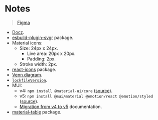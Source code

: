 # Notes

> [Figma](https://www.figma.com/file/78fkJEQqAYJ3mxqyN3zDDD/material-design-custom-icon?node-id=0%3A1)

- [Docz](https://www.docz.site/).
- [esbuild-plugin-svgr](https://github.com/kazijawad/esbuild-plugin-svgr) package.
- Material icons:
  - Size: 24px x 24px.
    - Live area: 20px x 20px.
    - Padding: 2px.
  - Stroke width: 2px.
- [react-icons](https://react-icons.github.io/react-icons/) package.
- [Venn diagram](https://en.wikipedia.org/wiki/Venn_diagram).
- [`lockfileVersion`](https://docs.npmjs.com/cli/v8/configuring-npm/package-lock-json#lockfileversion).
- MUI:
  - v4: `npm install @material-ui/core` ([source](https://v4.mui.com/getting-started/installation/#npm)).
  - v5: `npm install @mui/material @emotion/react @emotion/styled` ([source](https://mui.com/getting-started/installation/#npm)).
  - [Migration from v4 to v5](https://mui.com/guides/migration-v4/) documentation.
- [material-table](https://github.com/mbrn/material-table) package.
